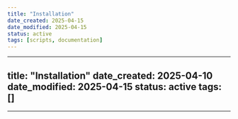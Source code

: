 ```yaml
---
title: "Installation"
date_created: 2025-04-15
date_modified: 2025-04-15
status: active
tags: [scripts, documentation]
---
```


---
title: "Installation"
date_created: 2025-04-10
date_modified: 2025-04-15
status: active
tags: []
---

---


